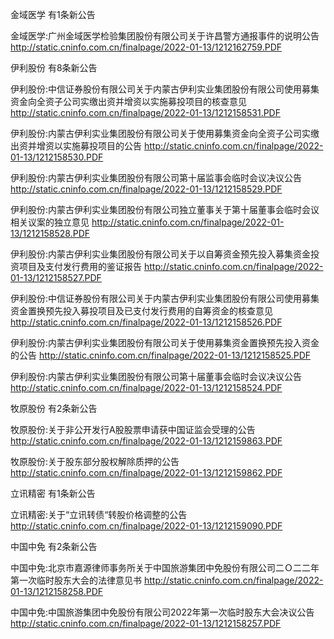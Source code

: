 金域医学 有1条新公告 

金域医学:广州金域医学检验集团股份有限公司关于许昌警方通报事件的说明公告 http://static.cninfo.com.cn/finalpage/2022-01-13/1212162759.PDF 

伊利股份 有8条新公告 

伊利股份:中信证券股份有限公司关于内蒙古伊利实业集团股份有限公司使用募集资金向全资子公司实缴出资并增资以实施募投项目的核查意见 http://static.cninfo.com.cn/finalpage/2022-01-13/1212158531.PDF 

伊利股份:内蒙古伊利实业集团股份有限公司关于使用募集资金向全资子公司实缴出资并增资以实施募投项目的公告 http://static.cninfo.com.cn/finalpage/2022-01-13/1212158530.PDF 

伊利股份:内蒙古伊利实业集团股份有限公司第十届监事会临时会议决议公告 http://static.cninfo.com.cn/finalpage/2022-01-13/1212158529.PDF 

伊利股份:内蒙古伊利实业集团股份有限公司独立董事关于第十届董事会临时会议相关议案的独立意见 http://static.cninfo.com.cn/finalpage/2022-01-13/1212158528.PDF 

伊利股份:内蒙古伊利实业集团股份有限公司关于以自筹资金预先投入募集资金投资项目及支付发行费用的鉴证报告 http://static.cninfo.com.cn/finalpage/2022-01-13/1212158527.PDF 

伊利股份:中信证券股份有限公司关于内蒙古伊利实业集团股份有限公司使用募集资金置换预先投入募投项目及已支付发行费用的自筹资金的核查意见 http://static.cninfo.com.cn/finalpage/2022-01-13/1212158526.PDF 

伊利股份:内蒙古伊利实业集团股份有限公司关于使用募集资金置换预先投入资金的公告 http://static.cninfo.com.cn/finalpage/2022-01-13/1212158525.PDF 

伊利股份:内蒙古伊利实业集团股份有限公司第十届董事会临时会议决议公告 http://static.cninfo.com.cn/finalpage/2022-01-13/1212158524.PDF 

牧原股份 有2条新公告 

牧原股份:关于非公开发行A股股票申请获中国证监会受理的公告 http://static.cninfo.com.cn/finalpage/2022-01-13/1212159863.PDF 

牧原股份:关于股东部分股权解除质押的公告 http://static.cninfo.com.cn/finalpage/2022-01-13/1212159862.PDF 

立讯精密 有1条新公告 

立讯精密:关于“立讯转债“转股价格调整的公告 http://static.cninfo.com.cn/finalpage/2022-01-13/1212159090.PDF 

中国中免 有2条新公告 

中国中免:北京市嘉源律师事务所关于中国旅游集团中免股份有限公司二Ｏ二二年第一次临时股东大会的法律意见书 http://static.cninfo.com.cn/finalpage/2022-01-13/1212158258.PDF 

中国中免:中国旅游集团中免股份有限公司2022年第一次临时股东大会决议公告 http://static.cninfo.com.cn/finalpage/2022-01-13/1212158257.PDF 

